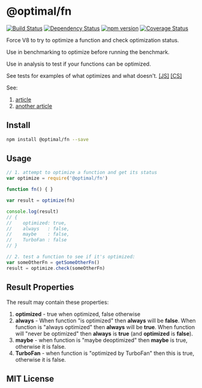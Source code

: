 # @optimal/fn
[![Build Status](https://travis-ci.org/elidoran/node-optimal-fn.svg?branch=master)](https://travis-ci.org/elidoran/node-optimal-fn)
[![Dependency Status](https://gemnasium.com/elidoran/node-optimal-fn.png)](https://gemnasium.com/elidoran/node-optimal-fn)
[![npm version](https://badge.fury.io/js/%40optimal%2Ffn.svg)](http://badge.fury.io/js/%40optimal%2Ffn)
[![Coverage Status](https://coveralls.io/repos/github/elidoran/node-optimal-fn/badge.svg?branch=master)](https://coveralls.io/github/elidoran/node-optimal-fn?branch=master)

Force V8 to try to optimize a function and check optimization status.

Use in benchmarking to optimize before running the benchmark.

Use in analysis to test if your functions can be optimized.

See tests for examples of what optimizes and what doesn't. [[JS]](https://github.com/elidoran/node-optimal-fn/tree/master/test/lib/js) [[CS]](https://github.com/elidoran/node-optimal-fn/tree/master/test/lib/coffee)

See:

1. [article](https://github.com/petkaantonov/bluebird/wiki/Optimization-killers)
2. [another article](http://www.aerospike.com/blog/node-on-fire/)

## Install

```sh
npm install @optimal/fn --save
```


## Usage

```javascript
// 1. attempt to optimize a function and get its status
var optimize = require('@optimal/fn')

function fn() { }

var result = optimize(fn)

console.log(result)
// {
//    optimized: true,
//    always   : false,
//    maybe    : false,
//    TurboFan : false
// }

// 2. test a function to see if it's optimized:
var someOtherFn = getSomeOtherFn()
result = optimize.check(someOtherFn)
```

## Result Properties

The result may contain these properties:

1. **optimized** - true when optimized, false otherwise
2. **always** - When function "is optimized" then **always** will be **false**. When function is "always optimized" then **always** will be **true**. When function will "never be optimized" then **always** is **true** (and **optimized** is **false**).
3. **maybe** - when function is "maybe deoptimized" then **maybe** is true, otherwise it is false.
4. **TurboFan** - when function is "optimized by TurboFan" then this is true, otherwise it is false.


## MIT License
